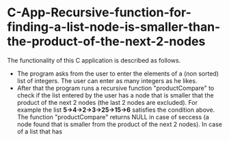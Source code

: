 # C-App-Recursive-function-for-finding-a-list-node-is-smaller-than-the-product-of-the-next-2-nodes
The functionality of this C application is described as follows.
* The program asks from the user to enter the elements of a (non sorted) list of integers. The user can enter as many integers as he likes. 
* After that the program runs a recursive function "productCompare" to check if the list entered by the user has a node that is smaller that the product of the next 2 nodes (the last 2 nodes are excluded). For example the list **5->4->2->3->25->15->6** satisfies the condition above. The function "productCompare" returns NULL in case of seccess (a node found that is smaller from the product of the next 2 nodes). In case of a list that has 
